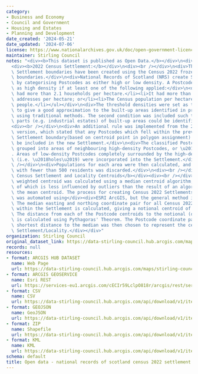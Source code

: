 ```yaml
---
category:
- Business and Economy
- Council and Government
- Housing and Estates
- Planning and Development
date_created: '2024-05-21'
date_updated: '2024-07-06'
license: https://www.nationalarchives.gov.uk/doc/open-government-licence/version/3/
maintainer: Stirling Council
notes: "<div><b>This dataset is published as Open Data.</b></div>\n<div><br /></div>\n\
  <div><b>2022 Census Settlement:</b></div>\n<div><br /></div>\n<div>The 2022 Census\
  \ Settlement boundaries have been created using the Census 2022 frozen Postcode\
  \ boundaries.</div>\n<div>National Records of Scotland (NRS) create Settlement boundaries\
  \ by categorising Postcodes as either high or low density. A Postcode was defined\
  \ as high density if at least one of the following applied:</div>\n<div><ul><li>It\
  \ had more than 2.1 households per hectare.</li><li>It had more than 0.1 non-residential\
  \ addresses per hectare; or</li><li>The Census population per hectare exceeds five\
  \ people.</li></ul></div>\n<div>The threshold densities were set as they were found\
  \ to give a good approximation to the built-up areas identified in previous Censuses\
  \ using traditional methods. The second condition was included such that non-residential\
  \ parts (e.g. industrial estates) of built-up areas could be identified and included.</div>\n\
  <div><br /></div>\n<div>An additional rule was implemented from the 2016 (non-Census)\
  \ version, which stated that any Postcodes which fell within the previous version\
  \ Settlement boundary(based on centroid point in polygon assignment) would automatically\
  \ be included in the new Settlement.</div>\n<div>The classified Postcodes were then\
  \ grouped into areas of neighbouring high-density Postcodes, or \u2018Settlements\u2019\
  . Areas of low-density Postcodes completely surrounded by the high-density areas\
  \ (i.e. \u2018holes\u2019) were incorporated into the Settlement.</div>\n<div><br\
  \ /></div>\n<div>Populations for each area were then calculated, and any settlement\
  \ with fewer than 500 residents was discarded.</div>\n<div><br /></div>\n<div><div><b>2022\
  \ Census Settlement and Locality Centroids</b></div><div><br /></div><div>Each population\
  \ weighted centroid was calculated using a median centroid algorithm, the result\
  \ of which is less influenced by outliers than the result of an algorithm to calculate\
  \ the mean centroid. The process for creating Census 2022 Settlements centroids\
  \ was automated using</div><div>ESRI ArcGIS, but the general method is as follows.\
  \ The median easting and northing coordinate pair for all Census 2022 frozen</div><div>Postcodes\
  \ within the Settlement is calculated, giving a notional centroid of the Settlement.\
  \ The distance from each of the Postcode centroids to the notional (or median) centroid\
  \ is calculated using Pythagoras' Theorem. The Postcode coordinate pair with the\
  \ shortest distance to the median was then chosen to represent the centroid of the\
  \ Settlement/Locality.</div></div>"
organization: Stirling Council
original_dataset_link: https://data-stirling-council.hub.arcgis.com/maps/stirling-council::open-data-national-records-of-scotland-census-2022-settlement-centroids
records: null
resources:
- format: ARCGIS HUB DATASET
  name: Web Page
  url: https://data-stirling-council.hub.arcgis.com/maps/stirling-council::open-data-national-records-of-scotland-census-2022-settlement-centroids
- format: ARCGIS GEOSERVICE
  name: Esri REST
  url: https://services-eu1.arcgis.com/cECIr59LclpO818r/arcgis/rest/services/census_settlement_centroids/FeatureServer/9
- format: CSV
  name: CSV
  url: https://data-stirling-council.hub.arcgis.com/api/download/v1/items/b884e563612d45a39ba3800b56b6e182/csv?layers=9
- format: GEOJSON
  name: GeoJSON
  url: https://data-stirling-council.hub.arcgis.com/api/download/v1/items/b884e563612d45a39ba3800b56b6e182/geojson?layers=9
- format: ZIP
  name: Shapefile
  url: https://data-stirling-council.hub.arcgis.com/api/download/v1/items/b884e563612d45a39ba3800b56b6e182/shapefile?layers=9
- format: KML
  name: KML
  url: https://data-stirling-council.hub.arcgis.com/api/download/v1/items/b884e563612d45a39ba3800b56b6e182/kml?layers=9
schema: default
title: Open data - national records of scotland census 2022 settlement centroids
---
```

